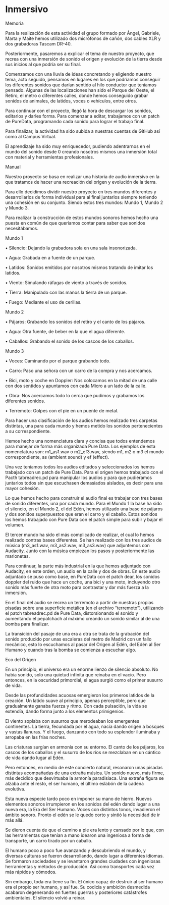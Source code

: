 # Inmersivo
Memoria   

 

Para la realización de esta actividad el grupo formado por Ángel, Gabriele, Marta y Maite hemos utilizado dos micrófonos de cañón, dos cables XLR y dos grabadoras Tascam DR-40.  

 

Posteriormente, pasaremos a explicar el tema de nuestro proyecto, que recrea con una inmersión de sonido el origen y evolución de la tierra desde sus inicios al que podría ser su final. 

 

Comenzamos con una lluvia de ideas concretando y eligiendo nuestro tema, acto seguido, pensamos en lugares en los que podríamos conseguir los diferentes sonidos que darían sentido al hilo conductor que teníamos pensado. Algunas de las localizaciones han sido el Parque del Oeste, el Retiro, el metro o diferentes calles, donde hemos conseguido grabar sonidos de animales, de latidos, voces o vehículos, entre otros. 

 

Para continuar con el proyecto, llegó la hora de descargar los sonidos, editarlos y darles forma. Para comenzar a editar, trabajamos con un patch de PureData, programando cada sonido para lograr el trabajo final.  

 

Para finalizar, la actividad ha sido subida a nuestras cuentas de GitHub así como al Campus Virtual. 

 

El aprendizaje ha sido muy enriquecedor, pudiendo adentrarnos en el mundo del sonido desde 0 creando nosotros mismos una inmersión total con material y herramientas profesionales. 

 

Manual 

 

Nuestro proyecto se basa en realizar una historia de audio inmersivo en la que tratamos de hacer una recreación del origen y evolución de la tierra. 

  

Para ello decidimos dividir nuestro proyecto en tres mundos diferentes y desarrollarlos de forma individual para al final juntarlos siempre teniendo una cohesión en su conjunto. Siendo estos tres mundos: Mundo 1, Mundo 2 y Mundo 3. 

  

Para realizar la construcción de estos mundos sonoros hemos hecho una puesta en común de que queríamos contar para saber que sonidos necesitábamos. 

  

Mundo 1 

  

• Silencio: Dejando la grabadora sola en una sala insonorizada. 

• Agua: Grabada en a fuente de un parque. 

• Latidos: Sonidos emitidos por nosotros mismos tratando de imitar los latidos. 

• Viento: Simulando ráfagas de viento a través de sonidos. 

• Tierra: Manipulado con las manos la tierra de un parque. 

• Fuego: Mediante el uso de cerillas. 

  

Mundo 2 

  

• Pájaros: Grabando los sonidos del retiro y el canto de los pájaros. 

• Agua: Otra fuente, de beber en la que el agua diferente. 

• Caballos: Grabando el sonido de los cascos de los caballos. 

  

Mundo 3 

  

• Voces: Caminando por el parque grabando todo. 

• Carro: Paso una señora con un carro de la compra y nos acercamos. 

• Bici, moto y coche en Doppler: Nos colocamos en la mitad de una calle con dos sentidos y apuntamos con cada Micro a un lado de la calle. 

• Obra: Nos acercamos todo lo cerca que pudimos y grabamos los diferentes sonidos. 

• Terremoto: Golpes con el pie en un puente de metal. 

  

Para hacer una clasificación de los audios hemos realizado tres carpetas distintas, una para cada mundo y hemos metido los sonidos pertenecientes a su correspondiente. 

Hemos hecho una nomenclatura clara y concisa que todos entendemos para manejar de forma más organizada Pure Data. Los ejemplos de esta nomenclatura son: m1_as1.wav o m2_ef3.wav, siendo m1, m2 o m3 el mundo correspondiente, as (ambient sound) y ef (effect). 

Una vez teníamos todos los audios editados y seleccionados los hemos trabajado con un patch de Pure Data. Para el origen hemos trabajado con el Pacth tabreadrec.pd para manipular los audios y para que pudiéramos juntarlos todos sin que escuchasen demasiados aislados, es decir para una mayor cohesión. 

Lo que hemos hecho para construir el audio final es trabajar con tres bases de sonido diferentes, una por cada mundo. Para el Mundo 1 la base ha sido el silencio, en el Mundo 2, el del Edén, hemos utilizado una base de pájaros y dos sonidos superpuestos que eran el carro y el caballo. Estos sonidos los hemos trabajado con Pure Data con el patch simple para subir y bajar el volumen.  

El tercer mundo ha sido el más complicado de realizar, el cual lo hemos realizado contras bases diferentes. Se han realizado con los tres audios de música (m3_as1.wav, m3_as2.wav, m3_as3.wav) que adjuntemos con Audacity.  Junto con la música empiezan los pasos y posteriormente las marionetas.  

Para continuar, la parte más industrial en la que hemos adjuntado con Audacity, en este orden, un audio en la calle y dos de obras. En este audio adjuntado se puso como base, en PureData con el patch dear, los sonidos doppler del ruido que hace un coche, una bici y una moto, incluyendo otro sonido más fuerte de otra moto para contrastar y dar más fuerza a la inmersión.  

 En el final del audio se recrea un terremoto a partir de nuestras propias pisadas sobre una superficie metálica (en el archivo “terremoto”), utilizando el patch tabreadrec.pd de Pure Data, distorsionando el sonido y aumentando el  pepatchach al máximo creando un sonido similar al de una bomba para finalizar.  

La transición del pasaje de una era a otra se trata de la grabación del sonido producido por unas escaleras del metro de Madrid con un fallo mecánico, esto lo escuchamos al pasar del Origen al Edén, del Edén al Ser Humano y cuando tras la bomba se comienza a escuchar algo. 

Eco del Origen 

 

En un principio, el universo era un enorme lienzo de silencio absoluto. No había sonido, solo una quietud infinita que reinaba en el vacío. Pero entonces, en la oscuridad primordial, el agua surgió como el primer susurro de vida. 

 Desde las profundidades acuosas emergieron los primeros latidos de la creación. Un latido suave al principio, apenas perceptible, pero que gradualmente ganaba fuerza y ​​ritmo. Con cada pulsación, la vida se extendía, dando forma junto a los elementos primigenios. 

El viento soplaba con susurros que merodeaban los emergentes continentes. La tierra, fecundada por el agua, nacía dando origen a bosques y vastas llanuras. Y el fuego, danzando con todo su esplendor iluminaba y arropaba en las frías noches. 

 Las criaturas surgían en armonía con su entorno. El canto de los pájaros, los cascos de los caballos y el susurro de los ríos se mezclaban en un cántico de vida dando lugar al Edén. 

 Pero entonces, en medio de este concierto natural, resonaron unas pisadas distintas acompañadas de una extraña música. Un sonido nuevo, más firme, más decidido que desvirtuaba la armonía paradisiaca. Una extraña figura se alzaba ante el resto, el ser humano, el último eslabón de la cadena evolutiva. 

 Esta nueva especie tardo poco en imponer su mano de hierro. Nuevos elementos sonoros irrumpieron en los sonidos del edén dando lugar a una nueva era, la Era del Ser Humano. Voces con distintos tonos, invadieron el ámbito sonoro. Pronto el edén se le quedo corto y sintió la necesidad de ir más allá. 

 Se dieron cuenta de que el camino a pie era lento y cansado por lo que, con las herramientas que tenían a mano idearon una ingeniosa a forma de transporte, un carro tirado por un caballo. 

El humano poco a poco fue avanzando y descubriendo el mundo, y diversas culturas se fueron desarrollando, dando lugar a diferentes idiomas. Se formaron sociedades y se levantaron grandes ciudades con ingeniosas herramientas y métodos de producción. Así como transportes cada vez más rápidos y cómodos. 

Sin embargo, toda era tiene su fin. El único capaz de destruir al ser humano era el propio ser humano, y así fue. Su codicia y ambición desmedida acabaron degenerando en fuertes guerras y posteriores catástrofes ambientales. El silencio volvió a reinar. 
